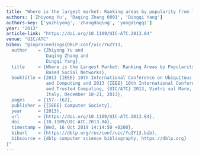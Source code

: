 ```yaml
---
title: "Where is the largest market: Ranking areas by popularity from location based social networks"
authors: ['Zhiyong Yu', 'Daqing Zhang 0001', 'Dingqi Yang']
authors-key: ['yuzhiyong', 'zhangdaqing', 'yangdingqi']
year: "2013"
article-link: "https://doi.org/10.1109/UIC-ATC.2013.84"
venue: "UIC/ATC"
bibex: "@inproceedings{DBLP:conf/uic/YuZY13,
  author    = {Zhiyong Yu and
               Daqing Zhang and
               Dingqi Yang},
  title     = {Where is the Largest Market: Ranking Areas by Popularity from Location
               Based Social Networks},
  booktitle = {2013 {IEEE} 10th International Conference on Ubiquitous Intelligence
               and Computing and 2013 {IEEE} 10th International Conference on Autonomic
               and Trusted Computing, {UIC/ATC} 2013, Vietri sul Mare, Sorrento Peninsula,
               Italy, December 18-21, 2013},
  pages     = {157--162},
  publisher = {{IEEE} Computer Society},
  year      = {2013},
  url       = {https://doi.org/10.1109/UIC-ATC.2013.84},
  doi       = {10.1109/UIC-ATC.2013.84},
  timestamp = {Wed, 16 Oct 2019 14:14:50 +0200},
  biburl    = {https://dblp.org/rec/conf/uic/YuZY13.bib},
  bibsource = {dblp computer science bibliography, https://dblp.org}
}"
---
```

